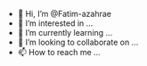 - 👋 Hi, I’m @Fatim-azahrae
- 👀 I’m interested in ...
- 🌱 I’m currently learning ...
- 💞️ I’m looking to collaborate on ...
- 📫 How to reach me ...

<!---
Fatim-azahrae/Fatim-azahrae is a ✨ special ✨ repository because its `README.md` (this file) appears on your GitHub profile.
You can click the Preview link to take a look at your changes.
--->
